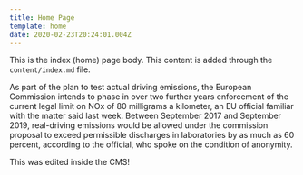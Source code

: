 ```yaml
---
title: Home Page
template: home
date: 2020-02-23T20:24:01.004Z
---
```

This is the index (home) page body. This content is added through the `content/index.md` file.

As part of the plan to test actual driving emissions, the European Commission intends to phase in over two further years enforcement of the current legal limit on NOx of 80 milligrams a kilometer, an EU official familiar with the matter said last week. Between September 2017 and September 2019, real-driving emissions would be allowed under the commission proposal to exceed permissible discharges in laboratories by as much as 60 percent, according to the official, who spoke on the condition of anonymity.

This was edited inside the CMS!
